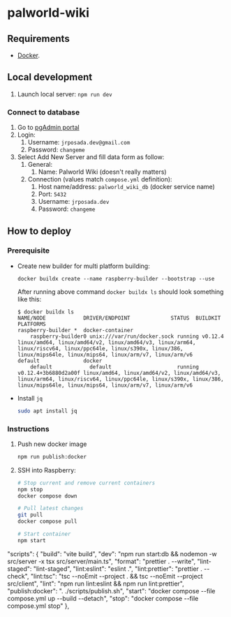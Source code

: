 # palworld-wiki

## Requirements

-   [Docker](https://www.docker.com/).

## Local development

1. Launch local server: `npm run dev`

### Connect to database

1. Go to [pgAdmin portal](http://localhost:5050/)
2. Login:
    1. Username: `jrposada.dev@gmail.com`
    2. Password: `changeme`
3. Select Add New Server and fill data form as follow:
    1. General:
        1. Name: Palworld Wiki (doesn't really matters)
    2. Connection (values match `compose.yml` definition):
        1. Host name/address: `palworld_wiki_db` (docker service name)
        2. Port: `5432`
        3. Username: `jrposada.dev`
        4. Password: `changeme`

## How to deploy

### Prerequisite

-   Create new builder for multi platform building:

    ```
    docker buildx create --name raspberry-builder --bootstrap --use
    ```

    After running above command `docker buildx ls` should look something like this:

    ```
    $ docker buildx ls
    NAME/NODE            DRIVER/ENDPOINT             STATUS  BUILDKIT             PLATFORMS
    raspberry-builder *  docker-container
        raspberry-builder0 unix:///var/run/docker.sock running v0.12.4              linux/amd64, linux/amd64/v2, linux/amd64/v3, linux/arm64, linux/riscv64, linux/ppc64le, linux/s390x, linux/386, linux/mips64le, linux/mips64, linux/arm/v7, linux/arm/v6
    default              docker
        default            default                     running v0.12.4+3b6880d2a00f linux/amd64, linux/amd64/v2, linux/amd64/v3, linux/arm64, linux/riscv64, linux/ppc64le, linux/s390x, linux/386, linux/mips64le, linux/mips64, linux/arm/v7, linux/arm/v6
    ```

-   Install `jq`

    ```bash
    sudo apt install jq
    ```

### Instructions

1. Push new docker image

    ```bash
    npm run publish:docker
    ```

2. SSH into Raspberry:

    ```bash
    # Stop current and remove current containers
    npm stop
    docker compose down

    # Pull latest changes
    git pull
    docker compose pull

    # Start container
    npm start
    ```

"scripts": {
"build": "vite build",
"dev": "npm run start:db && nodemon -w src/server -x tsx src/server/main.ts",
"format": "prettier . --write",
"lint-staged": "lint-staged",
"lint:eslint": "eslint .",
"lint:prettier": "prettier . --check",
"lint:tsc": "tsc --noEmit --project . && tsc --noEmit --project src/client",
"lint": "npm run lint:eslint && npm run lint:prettier",
"publish:docker": ". ./scripts/publish.sh",
"start": "docker compose --file compose.yml up --build --detach",
"stop": "docker compose --file compose.yml stop"
},
